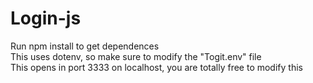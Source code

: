 # Login-js

Run npm install to get dependences<br>
This uses dotenv, so make sure to modify the "Togit.env" file<br>
This opens in port 3333 on localhost, you are totally free to modify this